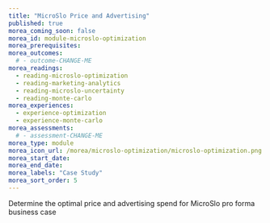 ```yaml
---
title: "MicroSlo Price and Advertising"
published: true
morea_coming_soon: false
morea_id: module-microslo-optimization
morea_prerequisites:
morea_outcomes:
  # - outcome-CHANGE-ME
morea_readings:
  - reading-microslo-optimization
  - reading-marketing-analytics
  - reading-microslo-uncertainty
  - reading-monte-carlo
morea_experiences:
  - experience-optimization
  - experience-monte-carlo
morea_assessments:
  # - assessment-CHANGE-ME
morea_type: module
morea_icon_url: /morea/microslo-optimization/microslo-optimization.png
morea_start_date: 
morea_end_date:
morea_labels: "Case Study"
morea_sort_order: 5
---
```


Determine the optimal price and advertising spend for MicroSlo pro forma business case
